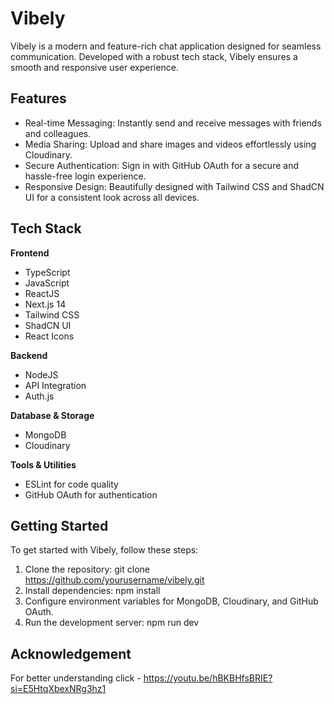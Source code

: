 
# Vibely

Vibely is a modern and feature-rich chat application designed for seamless communication. Developed with a robust tech stack, Vibely ensures a smooth and responsive user experience.


## Features

- Real-time Messaging: Instantly send and receive messages with friends and colleagues.
- Media Sharing: Upload and share images and videos effortlessly using Cloudinary.
- Secure Authentication: Sign in with GitHub OAuth for a secure and hassle-free login experience.
- Responsive Design: Beautifully designed with Tailwind CSS and ShadCN UI for a consistent look across all devices.

## Tech Stack

**Frontend** 
- TypeScript
- JavaScript
- ReactJS
- Next.js 14
- Tailwind CSS
- ShadCN UI
- React Icons

**Backend** 
- NodeJS
- API Integration
- Auth.js

**Database & Storage**
- MongoDB
- Cloudinary

**Tools & Utilities**
- ESLint for code quality
- GitHub OAuth for authentication
## Getting Started

To get started with Vibely, follow these steps:

1. Clone the repository: git clone https://github.com/yourusername/vibely.git
2. Install dependencies: npm install
3. Configure environment variables for MongoDB, Cloudinary, and GitHub OAuth.
4. Run the development server: npm run dev

## Acknowledgement
For better understanding click - https://youtu.be/hBKBHfsBRIE?si=E5HtqXbexNRg3hz1
